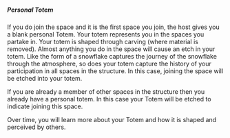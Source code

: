 ##### Personal Totem

If you do join the space and it is the first space you join, the host gives you a blank personal Totem. Your totem represents you in the spaces you partake in. Your totem is shaped through carving (where material is removed). Almost anything you do in the space will cause an etch in your totem. Like the form of a snowflake captures the journey of the snowflake through the atmosphere, so does your totem capture the history of your participation in all spaces in the structure. In this case, joining the space will be etched into your totem.

If you are already a member of other spaces in the structure then you already have a personal totem. In this case your Totem will be etched to indicate joining this space.

Over time, you will learn more about your Totem and how it is shaped and perceived by others.